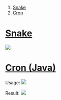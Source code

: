 1. [Snake](#Snake)
2. [Cron](#Cron (Java))

# [Snake](https://github.com/r96922081/Toy-Projects/tree/main/SnakeGame)
![](https://r96922081.github.io/images/snake.png)

# [Cron (Java)](https://github.com/r96922081/Toy-Projects/tree/main/CronJob)

Usage: 
![](https://r96922081.github.io/images/cron1.png)

Result:
![](https://r96922081.github.io/images/cron2.png)
